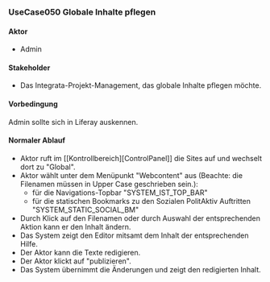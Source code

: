 
### UseCase050 Globale Inhalte pflegen

#### Aktor
 * Admin


#### Stakeholder
 * Das Integrata-Projekt-Management, das globale Inhalte pflegen möchte.


#### Vorbedingung
Admin sollte sich in Liferay auskennen.


#### Normaler Ablauf
 * Aktor ruft im [[Kontrollbereich][ControlPanel]] die Sites auf und wechselt dort zu "Global".
 * Aktor wählt unter dem Menüpunkt "Webcontent" aus (Beachte: die Filenamen müssen in Upper Case geschrieben sein.):
   * für die Navigations-Topbar "SYSTEM_IST_TOP_BAR"
   * für die statischen Bookmarks zu den Sozialen PolitAktiv Auftritten "SYSTEM_STATIC_SOCIAL_BM"
 * Durch Klick auf den Filenamen oder durch Auswahl der entsprechenden Aktion kann er den Inhalt ändern.
 * Das System zeigt den Editor mitsamt dem Inhalt der entsprechenden Hilfe.
 * Der Aktor kann die Texte redigieren.
 * Der Aktor klickt auf "publizieren".
 * Das System übernimmt die Änderungen und zeigt den redigierten Inhalt.

